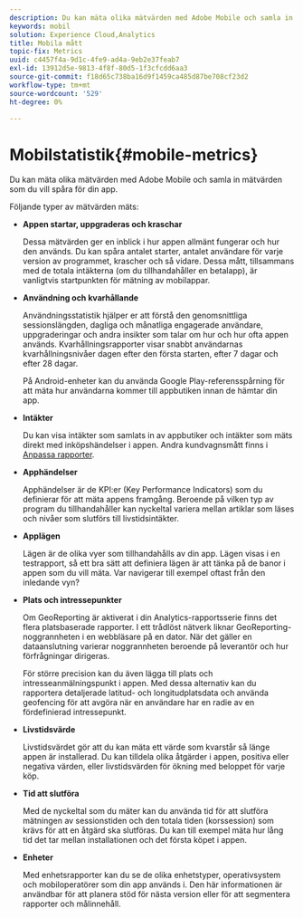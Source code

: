 ```yaml
---
description: Du kan mäta olika mätvärden med Adobe Mobile och samla in mätvärden som du vill spåra för din app.
keywords: mobil
solution: Experience Cloud,Analytics
title: Mobila mått
topic-fix: Metrics
uuid: c4457f4a-9d1c-4fe9-ad4a-9eb2e37feab7
exl-id: 13912d5e-9813-4f8f-80d5-1f3cfcdd6aa3
source-git-commit: f18d65c738ba16d9f1459ca485d87be708cf23d2
workflow-type: tm+mt
source-wordcount: '529'
ht-degree: 0%

---
```


# Mobilstatistik{#mobile-metrics}

Du kan mäta olika mätvärden med Adobe Mobile och samla in mätvärden som du vill spåra för din app.

Följande typer av mätvärden mäts:

* **Appen startar, uppgraderas och kraschar**

   Dessa mätvärden ger en inblick i hur appen allmänt fungerar och hur den används. Du kan spåra antalet starter, antalet användare för varje version av programmet, krascher och så vidare. Dessa mått, tillsammans med de totala intäkterna (om du tillhandahåller en betalapp), är vanligtvis startpunkten för mätning av mobilappar.

* **Användning och kvarhållande**

   Användningsstatistik hjälper er att förstå den genomsnittliga sessionslängden, dagliga och månatliga engagerade användare, uppgraderingar och andra insikter som talar om hur och hur ofta appen används. Kvarhållningsrapporter visar snabbt användarnas kvarhållningsnivåer dagen efter den första starten, efter 7 dagar och efter 28 dagar.

   På Android-enheter kan du använda Google Play-referensspårning för att mäta hur användarna kommer till appbutiken innan de hämtar din app.

* **Intäkter**

   Du kan visa intäkter som samlats in av appbutiker och intäkter som mäts direkt med inköpshändelser i appen. Andra kundvagnsmått finns i [Anpassa rapporter](/help/using/usage/reports-customize/reports-customize.md).

* **Apphändelser**

   Apphändelser är de KPI:er (Key Performance Indicators) som du definierar för att mäta appens framgång. Beroende på vilken typ av program du tillhandahåller kan nyckeltal variera mellan artiklar som läses och nivåer som slutförs till livstidsintäkter.

* **Applägen**

   Lägen är de olika vyer som tillhandahålls av din app. Lägen visas i en testrapport, så ett bra sätt att definiera lägen är att tänka på de banor i appen som du vill mäta. Var navigerar till exempel oftast från den inledande vyn?

* **Plats och intressepunkter**

   Om GeoReporting är aktiverat i din Analytics-rapportsserie finns det flera platsbaserade rapporter. I ett trådlöst nätverk liknar GeoReporting-noggrannheten i en webbläsare på en dator. När det gäller en dataanslutning varierar noggrannheten beroende på leverantör och hur förfrågningar dirigeras.

   För större precision kan du även lägga till plats och intresseanmälningspunkt i appen. Med dessa alternativ kan du rapportera detaljerade latitud- och longitudplatsdata och använda geofencing för att avgöra när en användare har en radie av en fördefinierad intressepunkt.

* **Livstidsvärde**

   Livstidsvärdet gör att du kan mäta ett värde som kvarstår så länge appen är installerad. Du kan tilldela olika åtgärder i appen, positiva eller negativa värden, eller livstidsvärden för ökning med beloppet för varje köp.

* **Tid att slutföra**

   Med de nyckeltal som du mäter kan du använda tid för att slutföra mätningen av sessionstiden och den totala tiden (korssession) som krävs för att en åtgärd ska slutföras. Du kan till exempel mäta hur lång tid det tar mellan installationen och det första köpet i appen.

* **Enheter**

   Med enhetsrapporter kan du se de olika enhetstyper, operativsystem och mobiloperatörer som din app används i. Den här informationen är användbar för att planera stöd för nästa version eller för att segmentera rapporter och målinnehåll.
